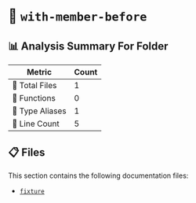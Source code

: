 # 📁 `with-member-before`

## 📊 Analysis Summary For Folder

| Metric | Count |
|--------|-------|
| 📁 Total Files | 1 |
| 🔧 Functions | 0 |
| 📑 Type Aliases | 1 |
| 🔢 Line Count | 5 |


## 📋 Files

This section contains the following documentation files:

- [`fixture`](./fixture.md)